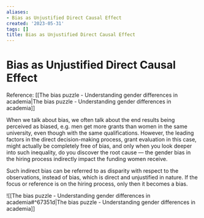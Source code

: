 ```yaml
---
aliases:
- Bias as Unjustified Direct Causal Effect
created: '2023-05-31'
tags: []
title: Bias as Unjustified Direct Causal Effect
---
```


# Bias as Unjustified Direct Causal Effect

Reference: [[The bias puzzle - Understanding gender differences in academia|The bias puzzle - Understanding gender differences in academia]]

When we talk about bias, we often talk about the end results being perceived as biased, e.g. men get more grants than women in the same university, even though with the same qualifications. However, the leading factors in the direct decision-making process, grant evaluation in this case, might actually be completely free of bias, and only when you look deeper into such inequality, do you discover the root cause — the gender bias in the hiring process indirectly impact the funding women receive.

Such indirect bias can be referred to as disparity with respect to the observations, instead of bias, which is direct and unjustified in nature. If the focus or reference is on the hiring process, only then it becomes a bias.

![[The bias puzzle - Understanding gender differences in academia#^67351d|The bias puzzle - Understanding gender differences in academia]]